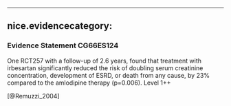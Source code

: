 
---
nice.evidencecategory: 
---

### Evidence Statement CG66ES124
One RCT257 with a follow-up of 2.6 years, found that treatment with irbesartan significantly
reduced the risk of doubling serum creatinine concentration, development of ESRD, or death
from any cause, by 23% compared to the amlodipine therapy (p=0.006). Level 1++

[@Remuzzi_2004]

